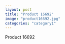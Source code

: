 ```yaml
---
layout: post
title: "Product 16692"
image: "product16692.jpg"
categories: "category1"
---
```

Product 16692
